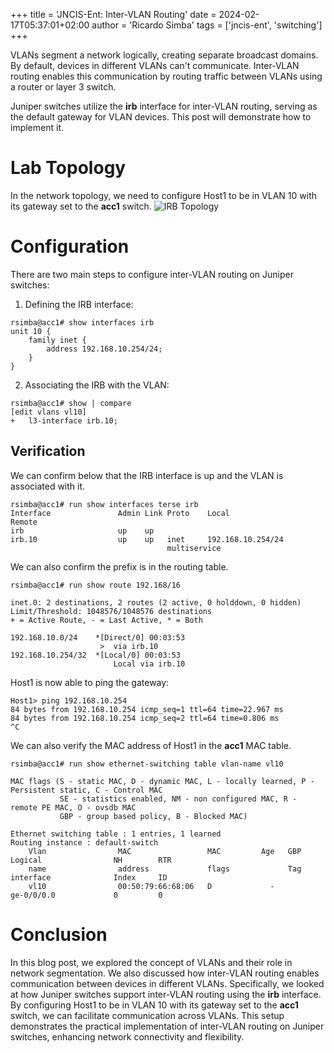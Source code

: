+++
title = 'JNCIS-Ent: Inter-VLAN Routing'
date = 2024-02-17T05:37:01+02:00
author = 'Ricardo Simba'
tags = ['jncis-ent', 'switching']
+++

VLANs segment a network logically, creating separate broadcast domains. By default, devices in different VLANs can't communicate. Inter-VLAN routing enables this communication by routing traffic between VLANs using a router or layer 3 switch.

Juniper switches utilize the **irb** interface for inter-VLAN routing, serving as the default gateway for VLAN devices. This post will demonstrate how to implement it.

# Lab Topology
In the network topology, we need to configure Host1 to be in VLAN 10 with its gateway set to the **acc1** switch.
![IRB Topology](/images/irb.jgp)

# Configuration
There are two main steps to configure inter-VLAN routing on Juniper switches:
1. Defining the IRB interface:
```
rsimba@acc1# show interfaces irb
unit 10 {
    family inet {
        address 192.168.10.254/24;
    }
}
```
2. Associating the IRB with the VLAN:
```
rsimba@acc1# show | compare
[edit vlans vl10]
+   l3-interface irb.10;
```
## Verification
We can confirm below that the IRB interface is up and the VLAN is associated with it.
```
rsimba@acc1# run show interfaces terse irb
Interface               Admin Link Proto    Local                 Remote
irb                     up    up
irb.10                  up    up   inet     192.168.10.254/24
                                   multiservice
```
We can also confirm the prefix is in the routing table.
```
rsimba@acc1# run show route 192.168/16

inet.0: 2 destinations, 2 routes (2 active, 0 holddown, 0 hidden)
Limit/Threshold: 1048576/1048576 destinations
+ = Active Route, - = Last Active, * = Both

192.168.10.0/24    *[Direct/0] 00:03:53
                    >  via irb.10
192.168.10.254/32  *[Local/0] 00:03:53
                       Local via irb.10
```
Host1 is now able to ping the gateway:
```
Host1> ping 192.168.10.254
84 bytes from 192.168.10.254 icmp_seq=1 ttl=64 time=22.967 ms
84 bytes from 192.168.10.254 icmp_seq=2 ttl=64 time=0.806 ms
^C
```
We can also verify the MAC address of Host1 in the **acc1** MAC table.
```
rsimba@acc1# run show ethernet-switching table vlan-name vl10

MAC flags (S - static MAC, D - dynamic MAC, L - locally learned, P - Persistent static, C - Control MAC
           SE - statistics enabled, NM - non configured MAC, R - remote PE MAC, O - ovsdb MAC
           GBP - group based policy, B - Blocked MAC)

Ethernet switching table : 1 entries, 1 learned
Routing instance : default-switch
    Vlan                MAC                 MAC         Age   GBP     Logical                NH        RTR
    name                address             flags             Tag     interface              Index     ID
    vl10                00:50:79:66:68:06   D             -            ge-0/0/0.0             0         0
```
# Conclusion
In this blog post, we explored the concept of VLANs and their role in network segmentation. We also discussed how inter-VLAN routing enables communication between devices in different VLANs. Specifically, we looked at how Juniper switches support inter-VLAN routing using the **irb** interface. By configuring Host1 to be in VLAN 10 with its gateway set to the **acc1** switch, we can facilitate communication across VLANs. This setup demonstrates the practical implementation of inter-VLAN routing on Juniper switches, enhancing network connectivity and flexibility.

